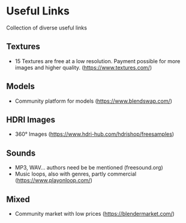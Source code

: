 # Useful Links
Collection of diverse useful links

## Textures 
* 15 Textures are free at a low resolution. Payment possible for more images and higher quality. (https://www.textures.com/)

## Models 
* Community platform for models (https://www.blendswap.com/)

## HDRI Images 
* 360° Images (https://www.hdri-hub.com/hdrishop/freesamples)

## Sounds 
* MP3, WAV... authors need be be mentioned (freesound.org)
* Music loops, also with genres, partly commercial (https://www.playonloop.com/)

## Mixed
* Community market with low prices (https://blendermarket.com/)

